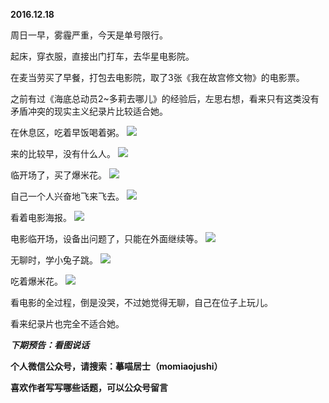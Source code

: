 
**2016.12.18**

周日一早，雾霾严重，今天是单号限行。

起床，穿衣服，直接出门打车，去华星电影院。

在麦当劳买了早餐，打包去电影院，取了3张《我在故宫修文物》的电影票。

之前有过《海底总动员2~多莉去哪儿》的经验后，左思右想，看来只有这类没有矛盾冲突的现实主义纪录片比较适合她。

在休息区，吃着早饭喝着粥。
![](http://upload-images.jianshu.io/upload_images/51001-a28be59f295ff4a9.jpg)


来的比较早，没有什么人。
![](http://upload-images.jianshu.io/upload_images/51001-64c4b3ada6ac22d1.jpg)


临开场了，买了爆米花。
![](http://upload-images.jianshu.io/upload_images/51001-33e5c0e4afa7a5ef.jpg)


自己一个人兴奋地飞来飞去。
![](http://upload-images.jianshu.io/upload_images/51001-df6d1395468378b0.jpg)


看着电影海报。
![](http://upload-images.jianshu.io/upload_images/51001-3a03cccfaf768f4e.jpg)


电影临开场，设备出问题了，只能在外面继续等。
![](http://upload-images.jianshu.io/upload_images/51001-6774e3b04a6efbc4.jpg)


无聊时，学小兔子跳。
![](http://upload-images.jianshu.io/upload_images/51001-be6b96fe09fc8c5a.jpg)


吃着爆米花。
![](http://upload-images.jianshu.io/upload_images/51001-03fd54ae2a64f56d.jpg)


看电影的全过程，倒是没哭，不过她觉得无聊，自己在位子上玩儿。

看来纪录片也完全不适合她。


***下期预告：看图说话***


**个人微信公众号，请搜索：摹喵居士（momiaojushi）**

**喜欢作者写写哪些话题，可以公众号留言**
